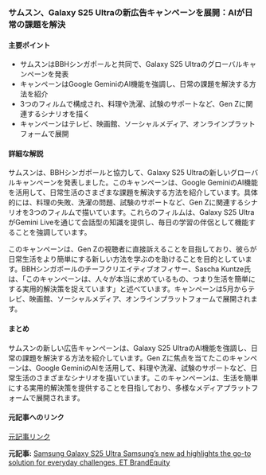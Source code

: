 ### サムスン、Galaxy S25 Ultraの新広告キャンペーンを展開：AIが日常の課題を解決

#### 主要ポイント
- サムスンはBBHシンガポールと共同で、Galaxy S25 Ultraのグローバルキャンペーンを発表
- キャンペーンはGoogle GeminiのAI機能を強調し、日常の課題を解決する方法を紹介
- 3つのフィルムで構成され、料理や洗濯、試験のサポートなど、Gen Zに関連するシナリオを描く
- キャンペーンはテレビ、映画館、ソーシャルメディア、オンラインプラットフォームで展開

#### 詳細な解説
サムスンは、BBHシンガポールと協力して、Galaxy S25 Ultraの新しいグローバルキャンペーンを発表しました。このキャンペーンは、Google GeminiのAI機能を活用して、日常生活のさまざまな課題を解決する方法を紹介しています。具体的には、料理の失敗、洗濯の問題、試験のサポートなど、Gen Zに関連するシナリオを3つのフィルムで描いています。これらのフィルムは、Galaxy S25 UltraがGemini Liveを通じて会話型の知識を提供し、毎日の学習の伴侶として機能することを強調しています。

このキャンペーンは、Gen Zの視聴者に直接訴えることを目指しており、彼らが日常生活をより簡単にする新しい方法を学ぶのを助けることを目的としています。BBHシンガポールのチーフクリエイティブオフィサー、Sascha Kuntze氏は、「このキャンペーンは、人々が本当に求めているもの、つまり生活を簡単にする実用的解決策を捉えています」と述べています。キャンペーンは5月からテレビ、映画館、ソーシャルメディア、オンラインプラットフォームで展開されます。

#### まとめ
サムスンの新しい広告キャンペーンは、Galaxy S25 UltraのAI機能を強調し、日常の課題を解決する方法を紹介しています。Gen Zに焦点を当てたこのキャンペーンは、Google GeminiのAIを活用して、料理や洗濯、試験のサポートなど、日常生活のさまざまなシナリオを描いています。このキャンペーンは、生活を簡単にする実用的解決策を提供することを目指しており、多様なメディアプラットフォームで展開されます。

#### 元記事へのリンク
[元記事リンク](https://brandequity.economictimes.indiatimes.com/news/advertising/samsungs-new-ad-highlights-the-go-to-solution-for-everyday-challenges/1101234567890)

**元記事:** [Samsung Galaxy S25 Ultra Samsung’s new ad highlights the go-to solution for everyday challenges, ET BrandEquity](https://brandequity.economictimes.indiatimes.com/news/advertising/samsungs-new-ad-highlights-the-go-to-solution-for-everyday-challenges/121051871)
